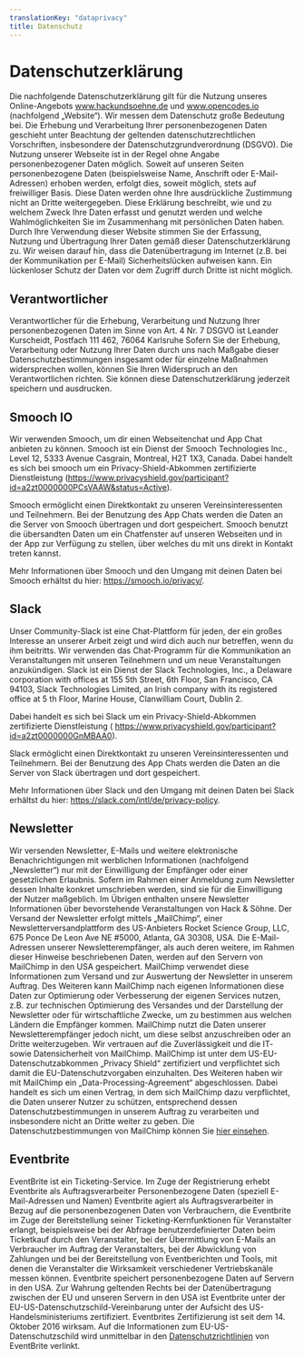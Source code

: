 ```yaml
---
translationKey: "dataprivacy"
title: Datenschutz
---
```

# Datenschutzerklärung

Die nachfolgende Datenschutzerklärung gilt für die Nutzung unseres Online-Angebots www.hackundsoehne.de und www.opencodes.io (nachfolgend „Website“). Wir messen dem Datenschutz große Bedeutung bei. Die Erhebung und Verarbeitung Ihrer personenbezogenen Daten geschieht unter Beachtung der geltenden datenschutzrechtlichen Vorschriften, insbesondere der Datenschutzgrundverordnung (DSGVO). Die Nutzung unserer Webseite ist in der Regel ohne Angabe personenbezogener Daten möglich. Soweit auf unseren Seiten personenbezogene Daten (beispielsweise Name, Anschrift oder E-Mail-Adressen) erhoben werden, erfolgt dies, soweit möglich, stets auf freiwilliger Basis. Diese Daten werden ohne Ihre ausdrückliche Zustimmung nicht an Dritte weitergegeben. Diese Erklärung beschreibt, wie und zu welchem Zweck Ihre Daten erfasst und genutzt werden und welche Wahlmöglichkeiten Sie im Zusammenhang mit persönlichen Daten haben. Durch Ihre Verwendung dieser Website stimmen Sie der Erfassung, Nutzung und Übertragung Ihrer Daten gemäß dieser Datenschutzerklärung zu. Wir weisen darauf hin, dass die Datenübertragung im Internet (z.B. bei der Kommunikation per E-Mail) Sicherheitslücken aufweisen kann. Ein lückenloser Schutz der Daten vor dem Zugriff durch Dritte ist nicht möglich.

## Verantwortlicher

Verantwortlicher für die Erhebung, Verarbeitung und Nutzung Ihrer personenbezogenen Daten im Sinne von Art. 4 Nr. 7 DSGVO ist
Leander Kurscheidt, Postfach 111 462, 76064 Karlsruhe
Sofern Sie der Erhebung, Verarbeitung oder Nutzung Ihrer Daten durch uns nach Maßgabe dieser Datenschutzbestimmungen insgesamt oder für einzelne Maßnahmen widersprechen wollen, können Sie Ihren Widerspruch an den Verantwortlichen richten. Sie können diese Datenschutzerklärung jederzeit speichern und ausdrucken.

## Smooch IO

Wir verwenden Smooch, um dir einen Webseitenchat und App Chat anbieten zu können. Smooch ist ein Dienst der Smooch Technologies Inc., Level 12, 5333 Avenue Casgrain, Montreal, H2T 1X3, Canada. Dabei handelt es sich bei smooch um ein Privacy-Shield-Abkommen zertifizierte Dienstleistung (https://www.privacyshield.gov/participant?id=a2zt0000000PCsVAAW&status=Active).

Smooch ermöglicht einen Direktkontakt zu unseren Vereinsinteressenten und Teilnehmern. Bei der Benutzung des App Chats werden die Daten an die Server von Smooch übertragen und dort gespeichert. Smooch benutzt die übersandten Daten um ein Chatfenster auf unseren Webseiten und in der App zur Verfügung zu stellen, über welches du mit uns direkt in Kontakt treten kannst.

Mehr Informationen über Smooch und den Umgang mit deinen Daten bei Smooch erhältst du hier: https://smooch.io/privacy/.

## Slack

Unser Community-Slack ist eine Chat-Plattform für jeden, der ein großes Interesse an unserer Arbeit zeigt und wird dich auch nur betreffen, wenn du ihm beitritts. Wir verwenden das Chat-Programm für die Kommunikation an Veranstaltungen mit unseren Teilnehmern und um neue Veranstaltungen anzukündigen. Slack ist ein Dienst der Slack Technologies, Inc., a Delaware corporation with offices at 155 5th Street, 6th Floor, San Francisco, CA 94103, Slack Technologies Limited, an Irish company with its registered office at 5 th Floor, Marine House, Clanwilliam Court, Dublin 2.

Dabei handelt es sich bei Slack um ein Privacy-Shield-Abkommen zertifizierte Dienstleistung ( https://www.privacyshield.gov/participant?id=a2zt0000000GnMBAA0).

Slack ermöglicht einen Direktkontakt zu unseren Vereinsinteressenten und Teilnehmern. Bei der Benutzung des App Chats werden die Daten an die Server von Slack übertragen und dort gespeichert.

Mehr Informationen über Slack und den Umgang mit deinen Daten bei Slack erhältst du hier: https://slack.com/intl/de/privacy-policy.

## Newsletter

Wir versenden Newsletter, E-Mails und weitere elektronische Benachrichtigungen mit werblichen Informationen (nachfolgend „Newsletter“) nur mit der Einwilligung der Empfänger oder einer gesetzlichen Erlaubnis. Sofern im Rahmen einer Anmeldung zum Newsletter dessen Inhalte konkret umschrieben werden, sind sie für die Einwilligung der Nutzer maßgeblich. Im Übrigen enthalten unsere Newsletter Informationen über bevorstehende Veranstaltungen von Hack & Söhne. Der Versand der Newsletter erfolgt mittels „MailChimp“, einer Newsletterversandplattform des US-Anbieters Rocket Science Group, LLC, 675 Ponce De Leon Ave NE #5000, Atlanta, GA 30308, USA. Die E-Mail-Adressen unserer Newsletterempfänger, als auch deren weitere, im Rahmen dieser Hinweise beschriebenen Daten, werden auf den Servern von MailChimp in den USA gespeichert. MailChimp verwendet diese Informationen zum Versand und zur Auswertung der Newsletter in unserem Auftrag. Des Weiteren kann MailChimp nach eigenen Informationen diese Daten zur Optimierung oder Verbesserung der eigenen Services nutzen, z.B. zur technischen Optimierung des Versandes und der Darstellung der Newsletter oder für wirtschaftliche Zwecke, um zu bestimmen aus welchen Ländern die Empfänger kommen. MailChimp nutzt die Daten unserer Newsletterempfänger jedoch nicht, um diese selbst anzuschreiben oder an Dritte weiterzugeben. Wir vertrauen auf die Zuverlässigkeit und die IT- sowie Datensicherheit von MailChimp. MailChimp ist unter dem US-EU-Datenschutzabkommen „Privacy Shield“ zertifiziert und verpflichtet sich damit die EU-Datenschutzvorgaben einzuhalten. Des Weiteren haben wir mit MailChimp ein „Data-Processing-Agreement“ abgeschlossen. Dabei handelt es sich um einen Vertrag, in dem sich MailChimp dazu verpflichtet, die Daten unserer Nutzer zu schützen, entsprechend dessen Datenschutzbestimmungen in unserem Auftrag zu verarbeiten und insbesondere nicht an Dritte weiter zu geben. Die Datenschutzbestimmungen von MailChimp können Sie [hier einsehen](https://mailchimp.com/legal/privacy/).

## Eventbrite

EventBrite ist ein Ticketing-Service. Im Zuge der Registrierung erhebt Eventbrite als Auftragsverarbeiter Personenbezogene Daten (speziell E-Mail-Adressen und Namen) Eventbrite agiert als Auftragsverarbeiter in Bezug auf die personenbezogenen Daten von Verbrauchern, die Eventbrite im Zuge der Bereitstellung seiner Ticketing-Kernfunktionen für Veranstalter erlangt, beispielsweise bei der Abfrage benutzerdefinierter Daten beim Ticketkauf durch den Veranstalter, bei der Übermittlung von E-Mails an Verbraucher im Auftrag der Veranstalters, bei der Abwicklung von Zahlungen und bei der Bereitstellung von Eventberichten und Tools, mit denen die Veranstalter die Wirksamkeit verschiedener Vertriebskanäle messen können. Eventbrite speichert personenbezogene Daten auf Servern in den USA. Zur Wahrung geltenden Rechts bei der Datenübertragung zwischen der EU und unseren Servern in den USA ist Eventbrite unter der EU-US-Datenschutzschild-Vereinbarung unter der Aufsicht des US-Handelsministeriums zertifiziert. Eventbrites Zertifizierung ist seit dem 14. Oktober 2016 wirksam. Auf die Informationen zum EU-US-Datenschutzschild wird unmittelbar in den [Datenschutzrichtlinien](https://www.eventbrite.de/support/articles/de/Troubleshooting/datenschutzrichtlinien-von-eventbrite?lg=de) von EventBrite verlinkt.

